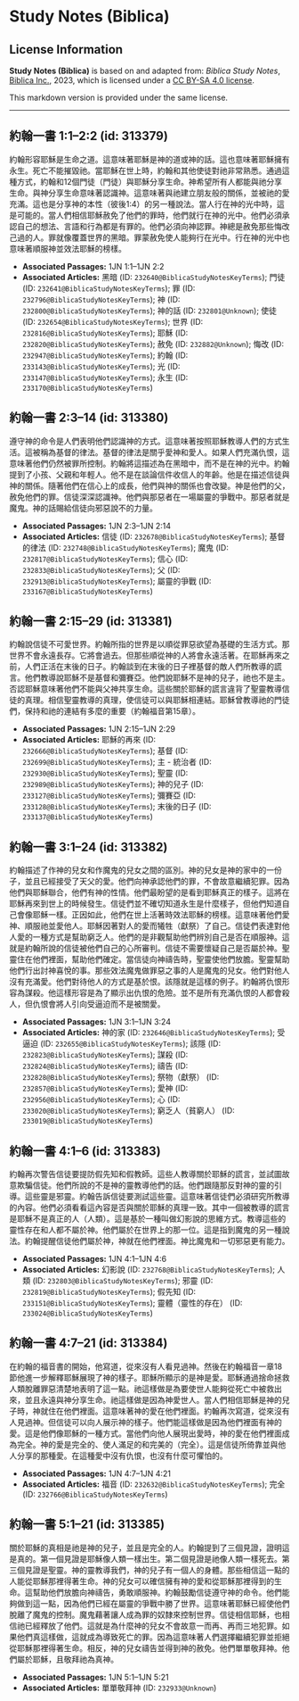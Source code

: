 # Study Notes (Biblica)

## License Information

**Study Notes (Biblica)** is based on and adapted from: _Biblica Study Notes_, [Biblica Inc.](https://www.biblica.com/), 2023, which is licensed under a [CC BY-SA 4.0 license](https://creativecommons.org/licenses/by-sa/4.0/legalcode.en).

This markdown version is provided under the same license.



--------------------------------

## 約翰一書 1:1–2:2 (id: 313379)

約翰形容耶穌是生命之道。這意味著耶穌是神的道或神的話。這也意味著耶穌擁有永生。死亡不能摧毀祂。當耶穌在世上時，約翰和其他使徒對祂非常熟悉。通過這種方式，約翰和12個門徒（門徒）與耶穌分享生命。神希望所有人都能與祂分享生命。與神分享生命意味著認識神。這意味著與祂建立朋友般的關係，並被祂的愛充滿。這也是分享神的本性（彼後1:4）的另一種說法。當人行在神的光中時，這是可能的。當人們相信耶穌赦免了他們的罪時，他們就行在神的光中。他們必須承認自己的想法、言語和行為都是有罪的。他們必須向神認罪。神總是赦免那些悔改己過的人。罪就像覆蓋世界的黑暗。罪蒙赦免使人能夠行在光中。行在神的光中也意味著順服神並效法耶穌的榜樣。

* **Associated Passages:** 1JN 1:1–1JN 2:2
* **Associated Articles:** 黑暗 (ID: `232640@BiblicaStudyNotesKeyTerms`); 門徒 (ID: `232641@BiblicaStudyNotesKeyTerms`); 罪 (ID: `232796@BiblicaStudyNotesKeyTerms`); 神 (ID: `232800@BiblicaStudyNotesKeyTerms`); 神的話 (ID: `232801@Unknown`); 使徒 (ID: `232654@BiblicaStudyNotesKeyTerms`); 世界 (ID: `232816@BiblicaStudyNotesKeyTerms`); 耶穌 (ID: `232820@BiblicaStudyNotesKeyTerms`); 赦免 (ID: `232882@Unknown`); 悔改 (ID: `232947@BiblicaStudyNotesKeyTerms`); 約翰 (ID: `233143@BiblicaStudyNotesKeyTerms`); 光 (ID: `233147@BiblicaStudyNotesKeyTerms`); 永生 (ID: `233170@BiblicaStudyNotesKeyTerms`)

## 約翰一書 2:3–14 (id: 313380)

遵守神的命令是人們表明他們認識神的方式。這意味著按照耶穌教導人們的方式生活。這被稱為基督的律法。基督的律法是關乎愛神和愛人。如果人們充滿仇恨，這意味著他們仍然被罪所控制。約翰將這描述為在黑暗中，而不是在神的光中。約翰提到了小孩、父親和年輕人。他不是在談論信件收信人的年齡。他是在描述信徒與神的關係。隨著他們在信心上的成長，他們與神的關係也會改變。神是他們的父，赦免他們的罪。信徒深深認識神。他們與那惡者在一場屬靈的爭戰中。那惡者就是魔鬼。神的話賜給信徒向邪惡說不的力量。

* **Associated Passages:** 1JN 2:3–1JN 2:14
* **Associated Articles:** 信徒 (ID: `232678@BiblicaStudyNotesKeyTerms`); 基督的律法 (ID: `232748@BiblicaStudyNotesKeyTerms`); 魔鬼 (ID: `232817@BiblicaStudyNotesKeyTerms`); 信心 (ID: `232833@BiblicaStudyNotesKeyTerms`); 父 (ID: `232913@BiblicaStudyNotesKeyTerms`); 屬靈的爭戰 (ID: `233167@BiblicaStudyNotesKeyTerms`)

## 約翰一書 2:15–29 (id: 313381)

約翰說信徒不可愛世界。約翰所指的世界是以順從罪惡欲望為基礎的生活方式。那世界不會永遠長存。它將會過去。但那些順從神的人將會永遠活著。在耶穌再來之前，人們正活在末後的日子。約翰談到在末後的日子裡基督的敵人們所教導的謊言。他們教導說耶穌不是基督和彌賽亞。他們說耶穌不是神的兒子，祂也不是主。否認耶穌意味著他們不能與父神共享生命。這些關於耶穌的謊言違背了聖靈教導信徒的真理。相信聖靈教導的真理，使信徒可以與耶穌相連結。耶穌曾教導祂的門徒們，保持和祂的連結有多麼的重要（約翰福音第15章）。

* **Associated Passages:** 1JN 2:15–1JN 2:29
* **Associated Articles:** 耶穌的再來 (ID: `232666@BiblicaStudyNotesKeyTerms`); 基督 (ID: `232699@BiblicaStudyNotesKeyTerms`); 主 - 統治者 (ID: `232930@BiblicaStudyNotesKeyTerms`); 聖靈 (ID: `232989@BiblicaStudyNotesKeyTerms`); 神的兒子 (ID: `233127@BiblicaStudyNotesKeyTerms`); 彌賽亞 (ID: `233128@BiblicaStudyNotesKeyTerms`); 末後的日子 (ID: `233137@BiblicaStudyNotesKeyTerms`)

## 約翰一書 3:1–24 (id: 313382)

約翰描述了作神的兒女和作魔鬼的兒女之間的區別。神的兒女是神的家中的一份子，並且已經接受了天父的愛。他們向神承認他們的罪，不會故意繼續犯罪。因為他們與耶穌聯合，他們有神的性情。他們最盼望的是看到耶穌真正的樣子。這將在耶穌再來到世上的時候發生。信徒們並不確切知道永生是什麼樣子，但他們知道自己會像耶穌一樣。正因如此，他們在世上活著時效法耶穌的榜樣。這意味著他們愛神、順服祂並愛他人。耶穌因著對人的愛而犧牲（獻祭）了自己。信徒們表達對他人愛的一種方式是幫助窮乏人。他們的是非觀幫助他們辨別自己是否在順服神。這就是約翰所說的信徒被他們自己的心所審判。信徒不需要懷疑自己是否屬於神。聖靈住在他們裡面，幫助他們確定。當信徒向神禱告時，聖靈使他們放膽。聖靈幫助他們行出討神喜悅的事。那些效法魔鬼做罪惡之事的人是魔鬼的兒女。他們對他人沒有充滿愛。他們對待他人的方式是基於恨。該隱就是這樣的例子。約翰將仇恨形容為謀殺。他這樣形容是為了顯示出仇恨的危險。並不是所有充滿仇恨的人都會殺人，但仇恨會將人引向受逼迫而不是被關愛。

* **Associated Passages:** 1JN 3:1–1JN 3:24
* **Associated Articles:** 神的家 (ID: `232646@BiblicaStudyNotesKeyTerms`); 受逼迫 (ID: `232655@BiblicaStudyNotesKeyTerms`); 該隱 (ID: `232823@BiblicaStudyNotesKeyTerms`); 謀殺 (ID: `232824@BiblicaStudyNotesKeyTerms`); 禱告 (ID: `232828@BiblicaStudyNotesKeyTerms`); 祭物（獻祭） (ID: `232857@BiblicaStudyNotesKeyTerms`); 愛神 (ID: `232956@BiblicaStudyNotesKeyTerms`); 心 (ID: `233020@BiblicaStudyNotesKeyTerms`); 窮乏人（貧窮人） (ID: `233019@BiblicaStudyNotesKeyTerms`)

## 約翰一書 4:1–6 (id: 313383)

約翰再次警告信徒要提防假先知和假教師。這些人教導關於耶穌的謊言，並試圖故意欺騙信徒。他們所說的不是神的靈教導他們的話。他們跟隨那反對神的靈的引導。這些靈是邪靈。約翰告訴信徒要測試這些靈。這意味著信徒們必須研究所教導的內容。他們必須看看這內容是否與關於耶穌的真理一致。其中一個被教導的謊言是耶穌不是真正的人（人類）。這是基於一種叫做幻影說的思維方式。教導這些的靈性存在和人都不屬於神。他們屬於在世界上的那一位。這是指到魔鬼的另一種說法。約翰提醒信徒他們屬於神，神就在他們裡面。神比魔鬼和一切邪惡更有能力。

* **Associated Passages:** 1JN 4:1–1JN 4:6
* **Associated Articles:** 幻影說 (ID: `232768@BiblicaStudyNotesKeyTerms`); 人類 (ID: `232803@BiblicaStudyNotesKeyTerms`); 邪靈 (ID: `232819@BiblicaStudyNotesKeyTerms`); 假先知 (ID: `233151@BiblicaStudyNotesKeyTerms`); 靈體（靈性的存在） (ID: `233024@BiblicaStudyNotesKeyTerms`)

## 約翰一書 4:7–21 (id: 313384)

在約翰的福音書的開始，他寫道，從來沒有人看見過神。然後在約翰福音一章18節他進一步解釋耶穌展現了神的樣子。耶穌所顯示的是神是愛。耶穌通過捨命拯救人類脫離罪惡清楚地表明了這一點。祂這樣做是為要使世人能夠從死亡中被救出來，並且永遠與神分享生命。祂這樣做是因為神愛世人。當人們相信耶穌是神的兒子時，神就住在他們裡面。這意味著神的愛在他們裡面。約翰再次寫道，從來沒有人見過神。但信徒可以向人展示神的樣子。他們能這樣做是因為他們裡面有神的愛。這是他們像耶穌的一種方式。當他們向他人展現出愛時，神的愛在他們裡面成為完全。神的愛是完全的、使人滿足的和完美的（完全）。這是信徒所倚靠並與他人分享的那種愛。在這種愛中沒有仇恨，也沒有什麼可懼怕的。

* **Associated Passages:** 1JN 4:7–1JN 4:21
* **Associated Articles:** 福音 (ID: `232632@BiblicaStudyNotesKeyTerms`); 完全 (ID: `232766@BiblicaStudyNotesKeyTerms`)

## 約翰一書 5:1–21 (id: 313385)

關於耶穌的真相是祂是神的兒子，並且是完全的人。約翰提到了三個見證，證明這是真的。第一個見證是耶穌像人類一樣出生。第二個見證是祂像人類一樣死去。第三個見證是聖靈。神的靈教導我們，神的兒子有一個人的身體。那些相信這一點的人能從耶穌那裡得著生命。神的兒女可以確信擁有神的愛和從耶穌那裡得到的生命。這幫助他們放膽向神禱告，勇敢順服神。約翰鼓勵信徒遵守神的命令。他們能夠做到這一點，因為他們已經在屬靈的爭戰中勝了世界。這意味著耶穌已經使他們脫離了魔鬼的控制。魔鬼藉著讓人成為罪的奴隸來控制世界。信徒相信耶穌，也相信祂已經釋放了他們。這就是為什麼神的兒女不會故意一而再、再而三地犯罪。如果他們真這樣做，這就成為導致死亡的罪。因為這意味著人們選擇繼續犯罪並拒絕從耶穌那裡得著生命。相反，神的兒女禱告並得到神的赦免。他們單單敬拜神。他們屬於耶穌，且敬拜祂為真神。

* **Associated Passages:** 1JN 5:1–1JN 5:21
* **Associated Articles:** 單單敬拜神 (ID: `232933@Unknown`)

